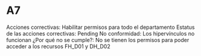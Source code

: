 # A7

Acciones correctivas: Habilitar permisos para todo el departamento
Estatus de las acciones correctivas: Pending
No conformidad: Los hipervínculos no funcionan
¿Por qué no se cumple?: No se tienen los permisos para poder acceder a los recursos FH_D01 y DH_D02